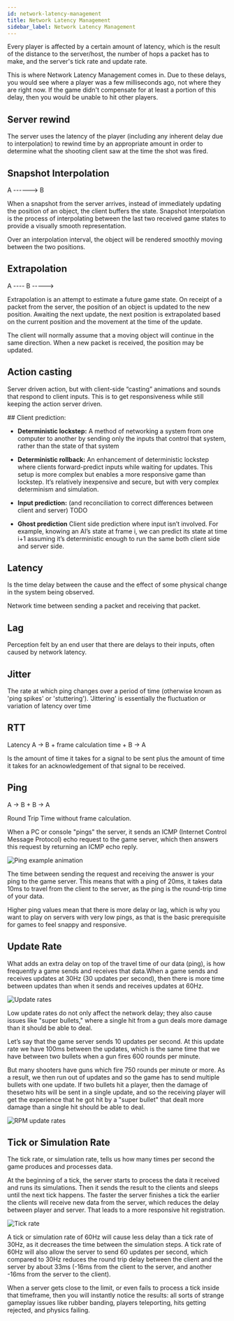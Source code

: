 ```yaml
---
id: network-latency-management
title: Network Latency Management
sidebar_label: Network Latency Management
---
```


Every player is affected by a certain amount of latency, which is the result of the distance to the server/host, the number of hops a packet has to make, and the server's tick rate and update rate.

This is where Network Latency Management comes in. Due to these delays, you would see where a player was a few milliseconds ago, not where they are right now. If the game didn't compensate for at least a portion of this delay, then you would be unable to hit other players.



## Server rewind

The server uses the latency of the player (including any inherent delay due to interpolation) to rewind time by an appropriate amount in order to determine what the shooting client saw at the time the shot was fired.
 

## Snapshot Interpolation

A ------> B

When a snapshot from the server arrives, instead of immediately updating the position of an object, the client buffers the state. Snapshot Interpolation is the process of interpolating between the last two received game states to provide a visually smooth representation. 

Over an interpolation interval, the object will be rendered  smoothly  moving between the two positions. 

## Extrapolation


A ---- B -----> 

Extrapolation is an attempt to estimate a future game state. On receipt of a packet from the server, the position of an object is updated to the new position. Awaiting the next update, the next position is extrapolated based on the current position and the movement at the time of the update. 

The client will normally assume that a moving object will continue in the same direction. When a new packet is received, the position may be updated.

## Action casting

Server driven action, but with client-side “casting” animations and sounds that respond to client inputs. This is to get responsiveness while still keeping the action server driven.

## Client prediction:

- **Deterministic lockstep:**
  A method of networking a system from one computer to another by sending only the inputs that control that system, rather than the state of that system

- **Deterministic rollback:**
  An enhancement of deterministic lockstep where clients forward-predict inputs while waiting for updates. This setup is more complex but enables a more responsive game than lockstep. It’s relatively inexpensive and secure, but with very complex determinism and simulation.

- **Input prediction:**
  (and reconciliation to correct differences between client and server) TODO

- **Ghost prediction**
  Client side prediction where input isn’t involved. For example, knowing an AI’s state at frame i, we can predict its state at time i+1 assuming it’s deterministic enough to run the same both client side and server side.
     

## Latency

Is the time delay between the cause and the effect of some physical change in the system being observed. 

Network time between sending a packet and receiving that packet.

## Lag

Perception felt by an end user that there are delays to their inputs, often caused by network latency. 

## Jitter

The rate at which ping changes over a period of time (otherwise known as 'ping spikes' or 'stuttering'). 'Jittering' is essentially the fluctuation or variation of latency over time

## RTT

Latency A → B + frame calculation time + B → A

Is the amount of time it takes for a signal to be sent plus the amount of time it takes for an acknowledgement of that signal to be received. 

## Ping

A → B + B → A

Round Trip Time without frame calculation. 

When a PC or console "pings" the server, it sends an ICMP (Internet Control Message Protocol) echo request to the game server, which then answers this request by returning an ICMP echo reply.

![Ping example animation](../../../static/img/ping-animation.gif)

The time between sending the request and receiving the answer is your ping to the game server. This means that with a ping of 20ms, it takes data 10ms to travel from the client to the server, as the ping is the round-trip time of your data.

Higher ping values mean that there is more delay or lag, which is why you want to play on servers with very low pings, as that is the basic prerequisite for games to feel snappy and responsive.

## Update Rate

What adds an extra delay on top of the travel time of our data (ping), is how frequently a game sends and receives that data.When a game sends and receives updates at 30Hz (30 updates per second), then there is more time between updates than when it sends and receives updates at 60Hz.

![Update rates](../../../static/img/update-rates.png)

Low update rates do not only affect the network delay; they also cause issues like "super bullets," where a single hit from a gun deals more damage than it should be able to deal. 

Let’s say that the game server sends 10 updates per second. At this update rate we have 100ms between the updates, which is the same time that we have between two bullets when a gun fires 600 rounds per minute.

But many shooters have guns which fire 750 rounds per minute or more. As a result, we then run out of updates and so the game has to send multiple bullets with one update. If two bullets hit a player, then the damage of thesetwo hits will be sent in a single update, and so the receiving player will get the experience that he got hit by a "super bullet" that dealt more damage than a single hit should be able to deal.

![RPM update rates](../../../static/img/rpm_update_rates.png)

## Tick or Simulation Rate

The tick rate, or simulation rate, tells us how many times per second the game produces and processes data.

At the beginning of a tick, the server starts to process the data it received and runs its simulations. Then it sends the result to the clients and sleeps until the next tick happens. The faster the server finishes a tick the earlier the clients will receive new data from the server, which reduces the delay between player and server. That leads to a more responsive hit registration. 

![Tick rate](../../../static/img/tick_rate.png)

A tick or simulation rate of 60Hz will cause less delay than a tick rate of 30Hz, as it decreases the time between the simulation steps. A tick rate of 60Hz will also allow the server to send 60 updates per second, which compared to 30Hz reduces the round trip delay between the client and the server by about 33ms (-16ms from the client to the server, and another -16ms from the server to the client).

When a server gets close to the limit, or even fails to process a tick inside that timeframe, then you will instantly notice the results: all sorts of strange gameplay issues like rubber banding, players teleporting, hits getting rejected, and physics failing.
